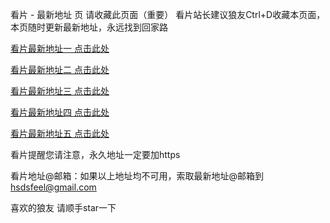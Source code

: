 看片 - 最新地址 页
请收藏此页面（重要） 看片站长建议狼友Ctrl+D收藏本页面，本页随时更新最新地址，永远找到回家路

[看片最新地址一 点击此处](https://jiye312.com)

[看片最新地址二 点击此处](https://jiye313.com)

[看片最新地址三 点击此处](https://jiye314.com)

[看片最新地址四 点击此处](https://zuoshou313.com)

[看片最新地址五 点击此处](https://zuoshou314.com)

看片提醒您请注意，永久地址一定要加https

看片地址@邮箱：如果以上地址均不可用，索取最新地址@邮箱到[hsdsfeel@gmail.com](mailto:hsdsfeel@gmail.com)

喜欢的狼友 请顺手star一下
